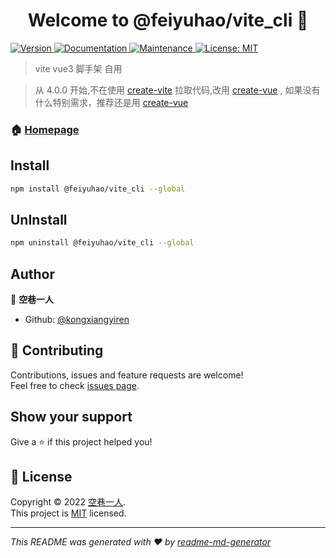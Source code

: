 <h1 align="center">Welcome to @feiyuhao/vite_cli 👋</h1>
<p>
  <a href="https://www.npmjs.com/package/@feiyuhao/vite_cli" target="_blank">
    <img alt="Version" src="https://img.shields.io/npm/v/@feiyuhao/vite_cli.svg">
  </a>
  <a href="https://github.com/kongxiangyiren/vite_cli#readme" target="_blank">
    <img alt="Documentation" src="https://img.shields.io/badge/documentation-yes-brightgreen.svg" />
  </a>
  <a href="https://github.com/kongxiangyiren/vite_cli/graphs/commit-activity" target="_blank">
    <img alt="Maintenance" src="https://img.shields.io/badge/Maintained%3F-yes-green.svg" />
  </a>
  <a href="https://github.com/kongxiangyiren/vite_cli/blob/master/LICENSE" target="_blank">
    <img alt="License: MIT" src="https://img.shields.io/github/license/kongxiangyiren/vite_cli" />
  </a>
</p>

> vite vue3 脚手架 自用

> 从 4.0.0 开始,不在使用 [create-vite](https://www.npmjs.com/package/create-vite) 拉取代码,改用 [create-vue](https://www.npmjs.com/package/create-vue) , 如果没有什么特别需求，推荐还是用 [create-vue](https://www.npmjs.com/package/create-vue)

### 🏠 [Homepage](https://github.com/kongxiangyiren/vite_cli#readme)

## Install

```sh
npm install @feiyuhao/vite_cli --global
```

## UnInstall

```sh
npm uninstall @feiyuhao/vite_cli --global
```

## Author

👤 **空巷一人**

- Github: [@kongxiangyiren](https://github.com/kongxiangyiren)

## 🤝 Contributing

Contributions, issues and feature requests are welcome!<br />Feel free to check [issues page](https://github.com/kongxiangyiren/vite_cli/issues).

## Show your support

Give a ⭐️ if this project helped you!

## 📝 License

Copyright © 2022 [空巷一人](https://github.com/kongxiangyiren).<br />
This project is [MIT](https://github.com/kongxiangyiren/vite_cli/blob/master/LICENSE) licensed.

---

_This README was generated with ❤️ by [readme-md-generator](https://github.com/kefranabg/readme-md-generator)_
